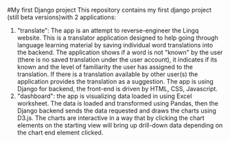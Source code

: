 #My first Django project
This repository contains my first django project (still beta versions)with 2 applications:
1) "translate": The app is an attempt to reverse-engineer the Lingq website. This is a translator application designed to help going through language learning material by saving individual word translations into the backend.
The application shows if a word is not "known" by the user (there is no saved translation under the user account), it indicates if its known and the level of familiarity the user has assigned to the translation.
If there is a translation available by other user(s) the application provides the translation as a suggestion.
The app is using Django for backend, the front-end is driven by HTML, CSS, Javascript. 
2) "dashboard": the app is visualizing data loaded in using Excel worksheet. The data is loaded and transformed using
Pandas, then the Django backend sends the data requested and draws the charts using D3.js. The charts are interactive in
a way that by clicking the chart elements on the starting view will bring up drill-down data depending on the chart end 
element clicked.